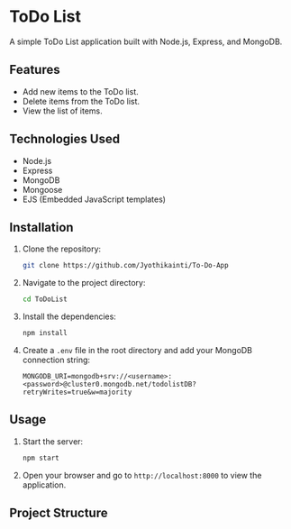 # ToDo List

A simple ToDo List application built with Node.js, Express, and MongoDB.

## Features

- Add new items to the ToDo list.
- Delete items from the ToDo list.
- View the list of items.

## Technologies Used

- Node.js
- Express
- MongoDB
- Mongoose
- EJS (Embedded JavaScript templates)

## Installation

1. Clone the repository:
    ```sh
    git clone https://github.com/Jyothikainti/To-Do-App

2. Navigate to the project directory:
    ```sh
    cd ToDoList
    ```

3. Install the dependencies:
    ```sh
    npm install
    ```

4. Create a `.env` file in the root directory and add your MongoDB connection string:
    ```env
    MONGODB_URI=mongodb+srv://<username>:<password>@cluster0.mongodb.net/todolistDB?retryWrites=true&w=majority
    ```

## Usage

1. Start the server:
    ```sh
    npm start
    ```

2. Open your browser and go to `http://localhost:8000` to view the application.

## Project Structure
